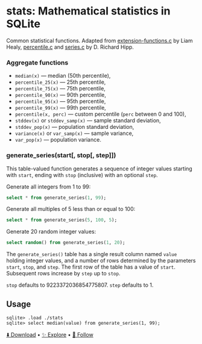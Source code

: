 # stats: Mathematical statistics in SQLite

Common statistical functions. Adapted from [extension-functions.c](https://sqlite.org/contrib/) by Liam Healy, [percentile.c](https://sqlite.org/src/file/ext/misc/percentile.c) and [series.c](https://sqlite.org/src/file/ext/misc/series.c) by D. Richard Hipp.

### Aggregate functions

-   `median(x)` — median (50th percentile),
-   `percentile_25(x)` — 25th percentile,
-   `percentile_75(x)` — 75th percentile,
-   `percentile_90(x)` — 90th percentile,
-   `percentile_95(x)` — 95th percentile,
-   `percentile_99(x)` — 99th percentile,
-   `percentile(x, perc)` — custom percentile (`perc` between 0 and 100),
-   `stddev(x)` or `stddev_samp(x)` — sample standard deviation,
-   `stddev_pop(x)` — population standard deviation,
-   `variance(x)` or `var_samp(x)` — sample variance,
-   `var_pop(x)` — population variance.

### generate_series(start[, stop[, step]])

This table-valued function generates a sequence of integer values starting with `start`, ending with `stop` (inclusive) with an optional `step`.

Generate all integers from 1 to 99:

```sql
select * from generate_series(1, 99);
```

Generate all multiples of 5 less than or equal to 100:

```sql
select * from generate_series(5, 100, 5);
```

Generate 20 random integer values:

```sql
select random() from generate_series(1, 20);
```

The `generate_series()` table has a single result column named `value` holding integer values, and a number of rows determined by the parameters `start`, `stop`, and `step`. The first row of the table has a value of `start`. Subsequent rows increase by `step` up to `stop`.

`stop` defaults to 9223372036854775807. `step` defaults to 1.

## Usage

```
sqlite> .load ./stats
sqlite> select median(value) from generate_series(1, 99);
```

[⬇️ Download](https://github.com/nalgeon/sqlean/releases/latest) •
[✨ Explore](https://github.com/nalgeon/sqlean) •
[🚀 Follow](https://twitter.com/ohmypy)
